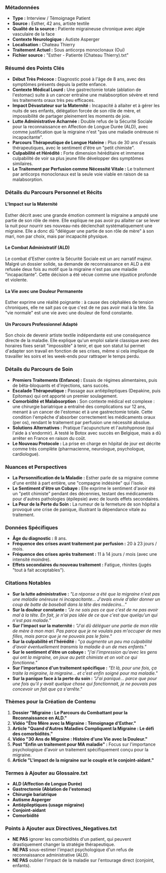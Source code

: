 ### Métadonnées

- **Type :** Interview / Témoignage Patient
- **Source :** Esther, 42 ans, artiste textile
- **Qualité de la source :** Patiente migraineuse chronique avec algie vasculaire de la face
- **Contexte Neurologique :** Autiste Asperger
- **Localisation :** Chateau Thierry
- **Traitement Actuel :** Sous anticorps monoclonaux (Oui)
- **Fichier source :** "Esther - Patiente (Chateau Thierry).txt"

### Résumé des Points Clés

- **Début Très Précoce :** Diagnostic posé à l'âge de 8 ans, avec des symptômes présents depuis la petite enfance.
- **Contexte Médical Lourd :** Une gastrectomie totale (ablation de l'estomac) suite à un cancer entraîne une malabsorption sévère et rend les traitements oraux très peu efficaces.
- **Impact Dévastateur sur la Maternité :** Incapacité à allaiter et à gérer les nuits de ses enfants, délégation forcée de son rôle de mère, et impossibilité de partager pleinement les moments de joie.
- **Lutte Administrative Acharnée :** Double refus de la Sécurité Sociale pour la reconnaissance en Affection de Longue Durée (ALD), avec comme justification que la migraine n'est "pas une maladie onéreuse ni incapacitante".
- **Parcours Thérapeutique de Longue Haleine :** Plus de 30 ans d'essais thérapeutiques, avec le sentiment d'être un "petit chimiste".
- **Culpabilité et Hérédité :** Forte dimension héréditaire et immense culpabilité de voir sa plus jeune fille développer des symptômes similaires.
- **Le Traitement par Perfusion comme Nécessité Vitale :** Le traitement par anticorps monoclonaux est la seule voie viable en raison de sa malabsorption.

### Détails du Parcours Personnel et Récits

#### L'Impact sur la Maternité

Esther décrit avec une grande émotion comment la migraine a amputé une partie de son rôle de mère. Elle explique ne pas avoir pu allaiter car se lever la nuit pour nourrir ses nouveau-nés déclenchait systématiquement une migraine. Elle a donc dû "déléguer une partie de son rôle de mère" à son mari, non par choix, mais par incapacité physique.

#### Le Combat Administratif (ALD)

Le combat d'Esther contre la Sécurité Sociale est un arc narratif majeur. Malgré un dossier solide, sa demande de reconnaissance en ALD a été refusée deux fois au motif que la migraine n'est pas une maladie "incapacitante". Cette décision a été vécue comme une injustice profonde et violente.

#### La Vie avec une Douleur Permanente

Esther exprime une réalité poignante : à cause des céphalées de tension chroniques, elle ne sait pas ce que c'est de ne pas avoir mal à la tête. Sa "vie normale" est une vie avec une douleur de fond constante.

#### Un Parcours Professionnel Adapté

Son choix de devenir artiste textile indépendante est une conséquence directe de la maladie. Elle explique qu'un emploi salarié classique avec des horaires fixes serait "impossible" à tenir, et que son statut lui permet d'adapter son travail en fonction de ses crises, même si cela implique de travailler les soirs et les week-ends pour rattraper le temps perdu.

### Détails du Parcours de Soin

- **Premiers Traitements (Enfance) :** Essais de régimes alimentaires, puis de bêta-bloquants et d'injections, sans succès.
- **Escalade Thérapeutique :** Passage aux antiépileptiques (Depakine, puis Epitomax) qui ont apporté un premier soulagement.
- **Comorbidité et Malabsorption :** Son contexte médical est complexe : une chirurgie bariatrique a entraîné des complications sur 12 ans, menant à un cancer de l'estomac et à une gastrectomie totale. Cette condition l'empêche d'absorber correctement les médicaments oraux (per os), rendant le traitement par perfusion une nécessité absolue.
- **Solutions Alternatives :** Pratique l'acupuncture et l'autohypnose (qui l'aide à s'endormir). A testé le Botox avec succès en Belgique, mais a dû arrêter en France en raison du coût.
- **Le Nouveau Protocole :** La prise en charge en hôpital de jour est décrite comme très complète (pharmacienne, neurologue, psychologue, cardiologue).

### Nuances et Perspectives

- **La Personnification de la Maladie :** Esther parle de sa migraine comme d'une entité à part entière, une "compagne indésirée" qui l'isole.
- **Le Sentiment d'être un Cobaye :** Elle exprime le sentiment d'avoir été un "petit chimiste" pendant des décennies, testant des médicaments pour d'autres pathologies (épilepsie) avec de lourds effets secondaires.
- **La Peur de la Perte du Soin :** La rumeur de la fermeture de son hôpital a provoqué une crise de panique, illustrant la dépendance vitale au traitement.

### Données Spécifiques

- **Âge du diagnostic :** 8 ans.
- **Fréquence des crises avant traitement par perfusion :** 20 à 23 jours / mois.
- **Fréquence des crises après traitement :** 11 à 14 jours / mois (avec une intensité moindre).
- **Effets secondaires du nouveau traitement :** Fatigue, rhinites (jugés "tout à fait acceptables").

### Citations Notables

- **Sur la lutte administrative :** _"La réponse a été que la migraine n'est pas une maladie onéreuse ni incapacitante... J'avais envie d'aller donner un coup de batte de baseball dans la tête des médecins..."_
- **Sur la douleur constante :** _"Je ne sais pas ce que c'est de ne pas avoir mal à la tête. En fait, je n'ai pas idée de ce que c'est que quelqu'un qui n'est pas malade."_
- **Sur l'impact sur la maternité :** _"J'ai dû déléguer une partie de mon rôle de mère à mon mari. Pas parce que je ne voulais pas m'occuper de mes filles, mais parce que je ne pouvais pas le faire."_
- **Sur la culpabilité et l'hérédité :** _"ça augmente un peu ma culpabilité d'avoir éventuellement transmis la maladie à un de mes enfants."_
- **Sur le sentiment d'être un cobaye :** _"j'ai l'impression qu'avec les gens qui ont la migraine, on joue au petit chimiste et on voit ce qui fonctionne."_
- **Sur l'importance d'un traitement spécifique :** _"Et là, pour une fois, ça traite la migraine, la migraine... et c'est enfin soigné pour ma maladie."_
- **Sur la panique face à la perte du soin :** _"J'ai paniqué... parce que pour une fois qu'il y avait quelque chose qui fonctionnait, je ne pouvais pas concevoir un fait que ça s'arrête."_

### Thèmes pour la Création de Contenu

1. **Dossier "Migraine : Le Parcours du Combattant pour la Reconnaissance en ALD."**
2. **Vidéo "Être Mère avec la Migraine : Témoignage d'Esther."**
3. **Article "Quand d'Autres Maladies Compliquent la Migraine : Le défi des comorbidités."**
4. **Vidéo "30 Ans de Migraine : Histoire d'une Vie avec la Douleur."**
5. **Post "Enfin un traitement pour MA maladie" :** Focus sur l'importance psychologique d'avoir un traitement spécifiquement conçu pour la migraine.
6. **Article "L'impact de la migraine sur le couple et le conjoint-aidant."**

### Termes à Ajouter au Glossaire.txt

- **ALD (Affection de Longue Durée)**
- **Gastrectomie (Ablation de l'estomac)**
- **Chirurgie bariatrique**
- **Autisme Asperger**
- **Antiépileptiques (usage migraine)**
- **Conjoint-aidant**
- **Comorbidité**

### Points à Ajouter aux Directives_Negatives.txt

- **NE PAS** ignorer les comorbidités d'un patient, qui peuvent drastiquement changer la stratégie thérapeutique.
- **NE PAS** sous-estimer l'impact psychologique d'un refus de reconnaissance administrative (ALD).
- **NE PAS** oublier l'impact de la maladie sur l'entourage direct (conjoint, enfants).
